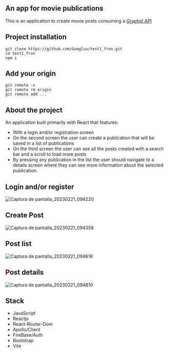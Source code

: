 ## An app for movie publications

This is an application to create movie posts consuming a [Graphql API](https://github.com/Googluu/Test1)

## Project installation

```
git clone https://github.com/Googluu/test1_fron.git
cd test1_fron
npm i
```

## Add your origin

```
git remote -v
git remote rm origin
git remote add ...
```

## About the project

An application built primarily with React that features:

- With a login and/or registration screen
- On the second screen the user can create a publication that will be saved in a list of publications
- On the third screen the user can see all the posts created with a search bar and a scroll to load more posts
- By pressing any publication in the list the user should navigate to a details screen where they can see more information about the selected publication.

## Login and/or register

![Captura de pantalla_20230221_094220](https://user-images.githubusercontent.com/99292913/220375866-ff7d19a4-d54f-4aaf-a747-a63e00493eeb.png)

## Create Post

![Captura de pantalla_20230221_094358](https://user-images.githubusercontent.com/99292913/220376228-44eedeed-e5ec-4774-b7a4-abe1fb2850b5.png)

## Post list

![Captura de pantalla_20230221_094616](https://user-images.githubusercontent.com/99292913/220376939-6625b1ac-43b9-46e0-bc5b-9116d437dbaf.png)

## Post details

![Captura de pantalla_20230221_094810](https://user-images.githubusercontent.com/99292913/220377344-3a78c5ae-0f0f-4084-9ec6-e53ba2b5f09e.png)

## Stack

- JavaScript
- Reactjs
- React-Router-Dom
- Apollo/Client
- FireBase/Auth
- Bootstrap
- Vite
